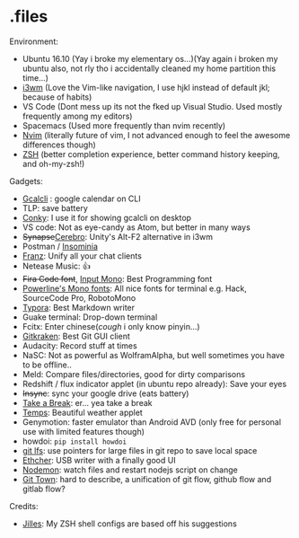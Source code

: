 # .files

Environment:

- Ubuntu 16.10 (Yay i broke my elementary os...)(Yay again i broken my ubuntu also, not rly tho i accidentally cleaned my home partition this time...)
- [i3wm](https://i3wm.org) (Love the Vim-like navigation, I use hjkl instead of default jkl; because of habits)
- VS Code (Dont mess up its not the fked up Visual Studio. Used mostly frequently among my editors)
- Spacemacs (Used more frequently than nvim recently)
- [Nvim](https://neovim.io/) (literally future of vim, I not advanced enough to feel the awesome differences though)
- [ZSH](http://www.zsh.org/) (better completion experience, better command history keeping, and oh-my-zsh!)

Gadgets:

- [Gcalcli](https://github.com/insanum/gcalcli) : google calendar on CLI
- TLP: save battery
- [Conky](https://github.com/brndnmtthws/conky): I use it for showing gcalcli on desktop
- VS code: Not as eye-candy as Atom, but better in many ways
- ~~Synapse~~[Cerebro](http://cerebroapp.com/): Unity's Alt-F2 alternative in i3wm
- Postman / [Insominia](https://insomnia.rest/)
- [Franz](http://meetfranz.com/): Unify all your chat clients
- Netease Music: :+1:
- ~~Fira Code font~~, [Input Mono](input.fontbureau.com/): Best Programming font
- [Powerline's Mono fonts](https://github.com/powerline/fonts): All nice fonts for terminal e.g. Hack, SourceCode Pro, RobotoMono
- [Typora](typora.io): Best Markdown writer
- Guake terminal: Drop-down terminal
- Fcitx: Enter chinese(*cough* i only know pinyin...)
- [Gitkraken](https://www.gitkraken.com/): Best Git GUI client
- Audacity: Record stuff at times
- NaSC: Not as powerful as WolframAlpha, but well sometimes you have to be offline..
- Meld: Compare files/directories, good for dirty comparisons
- Redshift / flux indicator applet (in ubuntu repo already): Save your eyes
- ~~Insync~~: sync your google drive (eats battery)
- [Take a Break](http://ppa.launchpad.net/vlijm/takeabreak/ubuntu/pool/main/t/takeabreak/): er... yea take a break
- [Temps](https://jackd248.github.io/temps/): Beautiful weather applet
- Genymotion: faster emulator than Android AVD (only free for personal use with limited features though)
- howdoi: `pip install howdoi`
- [git lfs](https://git-lfs.github.com/): use pointers for large files in git repo to save local space
- [Ethcher](https://etcher.io/): USB writer with a finally good UI
- [Nodemon](https://www.npmjs.com/package/nodemon): watch files and restart nodejs script on change
- [Git Town](http://www.git-town.com): hard to describe, a unification of git flow, github flow and gitlab flow?

Credits:
- [Jilles](http://jilles.me/badassify-your-terminal-and-shell/): My ZSH shell configs are based off his suggestions


